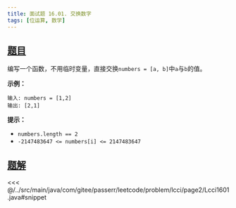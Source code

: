 ```yaml
---
title: 面试题 16.01. 交换数字
tags: [位运算, 数学]
---
```



## [题目](https://leetcode.cn/problems/swap-numbers-lcci/)
编写一个函数，不用临时变量，直接交换`numbers = [a, b]`中`a`与`b`的值。

**示例：**

```
输入: numbers = [1,2]
输出: [2,1]
```

**提示：**

* `numbers.length == 2`
* `-2147483647 <= numbers[i] <= 2147483647`


## [题解](https://github.com/PasseRR/JavaLeetCode/blob/master/src/main/java/com/gitee/passerr/leetcode/problem/lcci/page2/Lcci1601.java)

<<< @/../src/main/java/com/gitee/passerr/leetcode/problem/lcci/page2/Lcci1601.java#snippet
